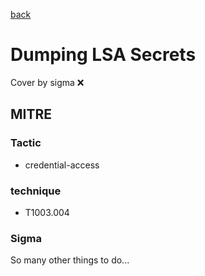 [back](../index.md)
# Dumping LSA Secrets
Cover by sigma :x: 

## MITRE
### Tactic
  - credential-access

### technique
  - T1003.004

### Sigma

 So many other things to do...